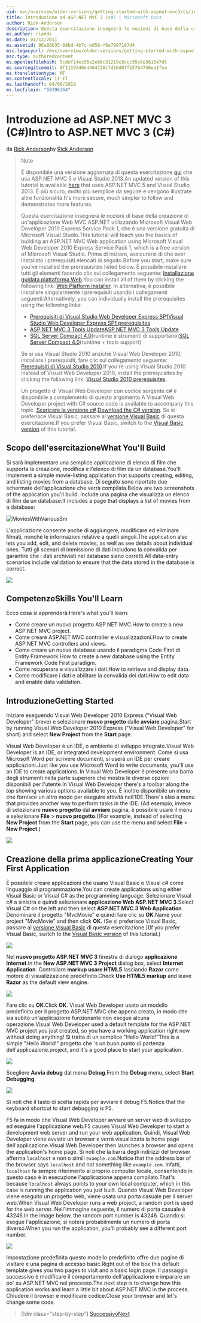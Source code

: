 ```yaml
---
uid: mvc/overview/older-versions/getting-started-with-aspnet-mvc3/cs/intro-to-aspnet-mvc-3
title: Introduzione ad ASP.NET MVC 3 (c#) | Microsoft Docs
author: Rick-Anderson
description: Questa esercitazione insegnerà le nozioni di base della creazione di un'applicazione Web MVC ASP.NET utilizzando Microsoft Visual Web Developer 2010 Express Service Pack 1, ovvero...
ms.author: riande
ms.date: 01/12/2011
ms.assetid: 86a80b35-88bd-4b7c-bd58-f6e7997197d4
msc.legacyurl: /mvc/overview/older-versions/getting-started-with-aspnet-mvc3/cs/intro-to-aspnet-mvc-3
msc.type: authoredcontent
ms.openlocfilehash: 5cdef14ec55e2e66c31219c8ccc95c8e361547d5
ms.sourcegitcommit: 0f1119340e4464720cfd16d0ff15764746ea1fea
ms.translationtype: MT
ms.contentlocale: it-IT
ms.lasthandoff: 04/09/2019
ms.locfileid: "59396364"
---
```

# <a name="intro-to-aspnet-mvc-3-c"></a><span data-ttu-id="f29a3-103">Introduzione ad ASP.NET MVC 3 (C#)</span><span class="sxs-lookup"><span data-stu-id="f29a3-103">Intro to ASP.NET MVC 3 (C#)</span></span>

<span data-ttu-id="f29a3-104">da [Rick Anderson]((https://twitter.com/RickAndMSFT))</span><span class="sxs-lookup"><span data-stu-id="f29a3-104">by [Rick Anderson]((https://twitter.com/RickAndMSFT))</span></span>

> > [!NOTE]
> > <span data-ttu-id="f29a3-105">È disponibile una versione aggiornata di questa esercitazione [qui](../../../getting-started/introduction/getting-started.md) che usa ASP.NET MVC 5 e Visual Studio 2013.</span><span class="sxs-lookup"><span data-stu-id="f29a3-105">An updated version of this tutorial is available [here](../../../getting-started/introduction/getting-started.md) that uses ASP.NET MVC 5 and Visual Studio 2013.</span></span> <span data-ttu-id="f29a3-106">È più sicuro, molto più semplice da seguire e vengono illustrate altre funzionalità.</span><span class="sxs-lookup"><span data-stu-id="f29a3-106">It's more secure, much simpler to follow and demonstrates more features.</span></span>
> 
> 
> <span data-ttu-id="f29a3-107">Questa esercitazione insegnerà le nozioni di base della creazione di un'applicazione Web MVC ASP.NET utilizzando Microsoft Visual Web Developer 2010 Express Service Pack 1, che è una versione gratuita di Microsoft Visual Studio.</span><span class="sxs-lookup"><span data-stu-id="f29a3-107">This tutorial will teach you the basics of building an ASP.NET MVC Web application using Microsoft Visual Web Developer 2010 Express Service Pack 1, which is a free version of Microsoft Visual Studio.</span></span> <span data-ttu-id="f29a3-108">Prima di iniziare, assicurarsi di che aver installato i prerequisiti elencati di seguito.</span><span class="sxs-lookup"><span data-stu-id="f29a3-108">Before you start, make sure you've installed the prerequisites listed below.</span></span> <span data-ttu-id="f29a3-109">È possibile installare tutti gli elementi facendo clic sul collegamento seguente: [Installazione guidata piattaforma Web](https://www.microsoft.com/web/gallery/install.aspx?appid=VWD2010SP1Pack).</span><span class="sxs-lookup"><span data-stu-id="f29a3-109">You can install all of them by clicking the following link: [Web Platform Installer](https://www.microsoft.com/web/gallery/install.aspx?appid=VWD2010SP1Pack).</span></span> <span data-ttu-id="f29a3-110">In alternativa, è possibile installare singolarmente i prerequisiti usando i collegamenti seguenti:</span><span class="sxs-lookup"><span data-stu-id="f29a3-110">Alternatively, you can individually install the prerequisites using the following links:</span></span>
> 
> - [<span data-ttu-id="f29a3-111">Prerequisiti di Visual Studio Web Developer Express SP1</span><span class="sxs-lookup"><span data-stu-id="f29a3-111">Visual Studio Web Developer Express SP1 prerequisites</span></span>](https://www.microsoft.com/web/gallery/install.aspx?appid=VWD2010SP1Pack)
> - [<span data-ttu-id="f29a3-112">ASP.NET MVC 3 Tools Update</span><span class="sxs-lookup"><span data-stu-id="f29a3-112">ASP.NET MVC 3 Tools Update</span></span>](https://www.microsoft.com/web/gallery/install.aspx?appsxml=&amp;appid=MVC3)
> - <span data-ttu-id="f29a3-113">[SQL Server Compact 4.0](https://www.microsoft.com/web/gallery/install.aspx?appid=SQLCE;SQLCEVSTools_4_0)(runtime e strumenti di supportano)</span><span class="sxs-lookup"><span data-stu-id="f29a3-113">[SQL Server Compact 4.0](https://www.microsoft.com/web/gallery/install.aspx?appid=SQLCE;SQLCEVSTools_4_0)(runtime + tools support)</span></span>
> 
> <span data-ttu-id="f29a3-114">Se si usa Visual Studio 2010 anziché Visual Web Developer 2010, installare i prerequisiti, fare clic sul collegamento seguente: [Prerequisiti di Visual Studio 2010](https://www.microsoft.com/web/gallery/install.aspx?appsxml=&amp;appid=VS2010SP1Pack).</span><span class="sxs-lookup"><span data-stu-id="f29a3-114">If you're using Visual Studio 2010 instead of Visual Web Developer 2010, install the prerequisites by clicking the following link: [Visual Studio 2010 prerequisites](https://www.microsoft.com/web/gallery/install.aspx?appsxml=&amp;appid=VS2010SP1Pack).</span></span>
> 
> <span data-ttu-id="f29a3-115">Un progetto di Visual Web Developer con codice sorgente c# è disponibile a complemento di questo argomento.</span><span class="sxs-lookup"><span data-stu-id="f29a3-115">A Visual Web Developer project with C# source code is available to accompany this topic.</span></span> <span data-ttu-id="f29a3-116">[Scaricare la versione c#](https://code.msdn.microsoft.com/Introduction-to-MVC-3-10d1b098).</span><span class="sxs-lookup"><span data-stu-id="f29a3-116">[Download the C# version](https://code.msdn.microsoft.com/Introduction-to-MVC-3-10d1b098).</span></span> <span data-ttu-id="f29a3-117">Se si preferisce Visual Basic, passare al [versione Visual Basic](../vb/intro-to-aspnet-mvc-3.md) di questa esercitazione.</span><span class="sxs-lookup"><span data-stu-id="f29a3-117">If you prefer Visual Basic, switch to the [Visual Basic version](../vb/intro-to-aspnet-mvc-3.md) of this tutorial.</span></span>


## <a name="what-youll-build"></a><span data-ttu-id="f29a3-118">Scopo dell'esercitazione</span><span class="sxs-lookup"><span data-stu-id="f29a3-118">What You'll Build</span></span>

<span data-ttu-id="f29a3-119">Si sarà implementare una semplice applicazione di elenco di film che supporta la creazione, modifica e l'elenco di film da un database.</span><span class="sxs-lookup"><span data-stu-id="f29a3-119">You'll implement a simple movie-listing application that supports creating, editing, and listing movies from a database.</span></span> <span data-ttu-id="f29a3-120">Di seguito sono riportate due schermate dell'applicazione che verrà compilata.</span><span class="sxs-lookup"><span data-stu-id="f29a3-120">Below are two screenshots of the application you'll build.</span></span> <span data-ttu-id="f29a3-121">Include una pagina che visualizza un elenco di film da un database:</span><span class="sxs-lookup"><span data-stu-id="f29a3-121">It includes a page that displays a list of movies from a database:</span></span>

![MoviesWithVariousSm](intro-to-aspnet-mvc-3/_static/image1.png)

<span data-ttu-id="f29a3-123">L'applicazione consente anche di aggiungere, modificare ed eliminare filmati, nonché le informazioni relative a quelli singoli.</span><span class="sxs-lookup"><span data-stu-id="f29a3-123">The application also lets you add, edit, and delete movies, as well as see details about individual ones.</span></span> <span data-ttu-id="f29a3-124">Tutti gli scenari di immissione di dati includono la convalida per garantire che i dati archiviati nel database siano corretti.</span><span class="sxs-lookup"><span data-stu-id="f29a3-124">All data-entry scenarios include validation to ensure that the data stored in the database is correct.</span></span>

![](intro-to-aspnet-mvc-3/_static/image2.png)

## <a name="skills-youll-learn"></a><span data-ttu-id="f29a3-125">Competenze</span><span class="sxs-lookup"><span data-stu-id="f29a3-125">Skills You'll Learn</span></span>

<span data-ttu-id="f29a3-126">Ecco cosa si apprenderà:</span><span class="sxs-lookup"><span data-stu-id="f29a3-126">Here's what you'll learn:</span></span>

- <span data-ttu-id="f29a3-127">Come creare un nuovo progetto ASP.NET MVC.</span><span class="sxs-lookup"><span data-stu-id="f29a3-127">How to create a new ASP.NET MVC project.</span></span>
- <span data-ttu-id="f29a3-128">Come creare ASP.NET MVC controller e visualizzazioni.</span><span class="sxs-lookup"><span data-stu-id="f29a3-128">How to create ASP.NET MVC controllers and views.</span></span>
- <span data-ttu-id="f29a3-129">Come creare un nuovo database usando il paradigma Code First di Entity Framework.</span><span class="sxs-lookup"><span data-stu-id="f29a3-129">How to create a new database using the Entity Framework Code First paradigm.</span></span>
- <span data-ttu-id="f29a3-130">Come recuperare e visualizzare i dati.</span><span class="sxs-lookup"><span data-stu-id="f29a3-130">How to retrieve and display data.</span></span>
- <span data-ttu-id="f29a3-131">Come modificare i dati e abilitare la convalida dei dati.</span><span class="sxs-lookup"><span data-stu-id="f29a3-131">How to edit data and enable data validation.</span></span>

## <a name="getting-started"></a><span data-ttu-id="f29a3-132">Introduzione</span><span class="sxs-lookup"><span data-stu-id="f29a3-132">Getting Started</span></span>

<span data-ttu-id="f29a3-133">Iniziare eseguendo Visual Web Developer 2010 Express ("Visual Web Developer" breve) e selezionare **nuovo progetto** dalle **avviare** pagina.</span><span class="sxs-lookup"><span data-stu-id="f29a3-133">Start by running Visual Web Developer 2010 Express ("Visual Web Developer" for short) and select **New Project** from the **Start** page.</span></span>

<span data-ttu-id="f29a3-134">Visual Web Developer è un IDE, o ambiente di sviluppo integrato.</span><span class="sxs-lookup"><span data-stu-id="f29a3-134">Visual Web Developer is an IDE, or integrated development environment.</span></span> <span data-ttu-id="f29a3-135">Come si usa Microsoft Word per scrivere documenti, si userà un IDE per creare applicazioni.</span><span class="sxs-lookup"><span data-stu-id="f29a3-135">Just like you use Microsoft Word to write documents, you'll use an IDE to create applications.</span></span> <span data-ttu-id="f29a3-136">In Visual Web Developer è presente una barra degli strumenti nella parte superiore che mostra le diverse opzioni disponibili per l'utente.</span><span class="sxs-lookup"><span data-stu-id="f29a3-136">In Visual Web Developer there's a toolbar along the top showing various options available to you.</span></span> <span data-ttu-id="f29a3-137">È inoltre disponibile un menu che fornisce un altro modo per eseguire attività nell'IDE.</span><span class="sxs-lookup"><span data-stu-id="f29a3-137">There's also a menu that provides another way to perform tasks in the IDE.</span></span> <span data-ttu-id="f29a3-138">(Ad esempio, invece di selezionare **nuovo progetto** dal **avviare** pagina, è possibile usare il menu e selezionare **File** &gt; **nuovo progetto**.)</span><span class="sxs-lookup"><span data-stu-id="f29a3-138">(For example, instead of selecting **New Project** from the **Start** page, you can use the menu and select **File** &gt; **New Project**.)</span></span>

[![](intro-to-aspnet-mvc-3/_static/image4.png)](intro-to-aspnet-mvc-3/_static/image3.png)

## <a name="creating-your-first-application"></a><span data-ttu-id="f29a3-139">Creazione della prima applicazione</span><span class="sxs-lookup"><span data-stu-id="f29a3-139">Creating Your First Application</span></span>

<span data-ttu-id="f29a3-140">È possibile creare applicazioni che usano Visual Basic o Visual c# come linguaggio di programmazione.</span><span class="sxs-lookup"><span data-stu-id="f29a3-140">You can create applications using either Visual Basic or Visual C# as the programming language.</span></span> <span data-ttu-id="f29a3-141">Selezionare Visual c# a sinistra e quindi selezionare **applicazione Web ASP.NET MVC 3**.</span><span class="sxs-lookup"><span data-stu-id="f29a3-141">Select Visual C# on the left and then select **ASP.NET MVC 3 Web Application**.</span></span> <span data-ttu-id="f29a3-142">Denominare il progetto "MvcMovie" e quindi fare clic su **OK**.</span><span class="sxs-lookup"><span data-stu-id="f29a3-142">Name your project "MvcMovie" and then click **OK**.</span></span> <span data-ttu-id="f29a3-143">(Se si preferisce Visual Basic, passare al [versione Visual Basic](../vb/intro-to-aspnet-mvc-3.md) di questa esercitazione.)</span><span class="sxs-lookup"><span data-stu-id="f29a3-143">(If you prefer Visual Basic, switch to the [Visual Basic version](../vb/intro-to-aspnet-mvc-3.md) of this tutorial.)</span></span>

![](intro-to-aspnet-mvc-3/_static/image5.png)

<span data-ttu-id="f29a3-144">Nel **nuovo progetto ASP.NET MVC 3** finestra di dialogo **applicazione Internet**.</span><span class="sxs-lookup"><span data-stu-id="f29a3-144">In the **New ASP.NET MVC 3 Project** dialog box, select **Internet Application**.</span></span> <span data-ttu-id="f29a3-145">Controllare **markup usare HTML5** lasciando **Razor** come motore di visualizzazione predefinito.</span><span class="sxs-lookup"><span data-stu-id="f29a3-145">Check **Use HTML5 markup** and leave **Razor** as the default view engine.</span></span>

![](intro-to-aspnet-mvc-3/_static/image6.png)

<span data-ttu-id="f29a3-146">Fare clic su **OK**.</span><span class="sxs-lookup"><span data-stu-id="f29a3-146">Click **OK**.</span></span> <span data-ttu-id="f29a3-147">Visual Web Developer usato un modello predefinito per il progetto ASP.NET MVC che appena creato, in modo che sia subito un'applicazione funzionante non esegue alcuna operazione.</span><span class="sxs-lookup"><span data-stu-id="f29a3-147">Visual Web Developer used a default template for the ASP.NET MVC project you just created, so you have a working application right now without doing anything!</span></span> <span data-ttu-id="f29a3-148">Si tratta di un semplice "Hello World!"</span><span class="sxs-lookup"><span data-stu-id="f29a3-148">This is a simple "Hello World!"</span></span> <span data-ttu-id="f29a3-149">progetto che 's un buon punto di partenza dell'applicazione.</span><span class="sxs-lookup"><span data-stu-id="f29a3-149">project, and it's a good place to start your application.</span></span>

[![](intro-to-aspnet-mvc-3/_static/image8.png)](intro-to-aspnet-mvc-3/_static/image7.png)

<span data-ttu-id="f29a3-150">Scegliere **Avvia debug** dal menu **Debug**.</span><span class="sxs-lookup"><span data-stu-id="f29a3-150">From the **Debug** menu, select **Start Debugging**.</span></span>

![](intro-to-aspnet-mvc-3/_static/image9.png)

<span data-ttu-id="f29a3-151">Si noti che il tasto di scelta rapida per avviare il debug F5.</span><span class="sxs-lookup"><span data-stu-id="f29a3-151">Notice that the keyboard shortcut to start debugging is F5.</span></span>

<span data-ttu-id="f29a3-152">F5 fa in modo che Visual Web Developer avviare un server web di sviluppo ed eseguire l'applicazione web.</span><span class="sxs-lookup"><span data-stu-id="f29a3-152">F5 causes Visual Web Developer to start a development web server and run your web application.</span></span> <span data-ttu-id="f29a3-153">Quindi, Visual Web Developer viene avviato un browser e verrà visualizzata la home page dell'applicazione.</span><span class="sxs-lookup"><span data-stu-id="f29a3-153">Visual Web Developer then launches a browser and opens the application's home page.</span></span> <span data-ttu-id="f29a3-154">Si noti che la barra degli indirizzi del browser afferma `localhost` e non o simili `example.com`.</span><span class="sxs-lookup"><span data-stu-id="f29a3-154">Notice that the address bar of the browser says `localhost` and not something like `example.com`.</span></span> <span data-ttu-id="f29a3-155">Infatti, `localhost` fa sempre riferimento al proprio computer locale, consentendo in questo caso è in esecuzione l'applicazione appena compilato.</span><span class="sxs-lookup"><span data-stu-id="f29a3-155">That's because `localhost` always points to your own local computer, which in this case is running the application you just built.</span></span> <span data-ttu-id="f29a3-156">Quando Visual Web Developer viene eseguito un progetto web, viene usata una porta casuale per il server web.</span><span class="sxs-lookup"><span data-stu-id="f29a3-156">When Visual Web Developer runs a web project, a random port is used for the web server.</span></span> <span data-ttu-id="f29a3-157">Nell'immagine seguente, il numero di porta casuale è 43246.</span><span class="sxs-lookup"><span data-stu-id="f29a3-157">In the image below, the random port number is 43246.</span></span> <span data-ttu-id="f29a3-158">Quando si esegue l'applicazione, si noterà probabilmente un numero di porta diverso.</span><span class="sxs-lookup"><span data-stu-id="f29a3-158">When you run the application, you'll probably see a different port number.</span></span>

![](intro-to-aspnet-mvc-3/_static/image10.png)

<span data-ttu-id="f29a3-159">Impostazione predefinita questo modello predefinito offre due pagine di visitare e una pagina di accesso basic.</span><span class="sxs-lookup"><span data-stu-id="f29a3-159">Right out of the box this default template gives you two pages to visit and a basic login page.</span></span> <span data-ttu-id="f29a3-160">Il passaggio successivo è modificare il comportamento dell'applicazione e imparare un po' su ASP.NET MVC nel processo.</span><span class="sxs-lookup"><span data-stu-id="f29a3-160">The next step is to change how this application works and learn a little bit about ASP.NET MVC in the process.</span></span> <span data-ttu-id="f29a3-161">Chiudere il browser e modificare codice.</span><span class="sxs-lookup"><span data-stu-id="f29a3-161">Close your browser and let's change some code.</span></span>

> [!div class="step-by-step"]
> [<span data-ttu-id="f29a3-162">Successivo</span><span class="sxs-lookup"><span data-stu-id="f29a3-162">Next</span></span>](adding-a-controller.md)
